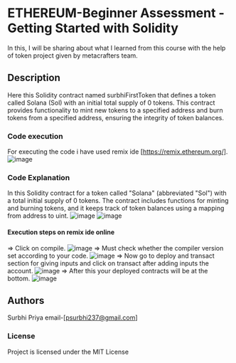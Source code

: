 # ETHEREUM-Beginner Assessment - Getting Started with Solidity
In this, I will be sharing about what I learned from this course with the help of token project given by metacrafters team.
## Description
Here this Solidity contract named surbhiFirstToken that defines a token called Solana (Sol) with an initial total supply of 0 tokens. This contract provides functionality to mint new tokens to a specified address and burn tokens from a specified address, ensuring the integrity of token balances.
### Code execution
For executing the code i have used remix ide [https://remix.ethereum.org/].
![image](https://github.com/Surbhi268/ETH-Proof/assets/138808811/a7be8efb-f0e3-4a70-9d49-8fd54f247577)
### Code Explanation
In this Solidity contract for a token called "Solana" (abbreviated "Sol") with a total initial supply of 0 tokens. The contract includes functions for minting and burning tokens, and it keeps track of token balances using a mapping from address to uint. 
![image](https://github.com/Surbhi268/ETH-Proof/assets/138808811/6cd3d3a7-cd87-414f-8b12-28b68416ef06)
![image](https://github.com/Surbhi268/ETH-Proof/assets/138808811/983aa94f-117d-4cdc-ae64-efab7298b5d5)
#### Execution steps on remix ide online
=> Click on compile.
   ![image](https://github.com/Surbhi268/ETH-Proof/assets/138808811/dc067995-b920-414a-aacb-fb4e253d718f)
=> Must check whether the compiler version set according to your code.
  ![image](https://github.com/Surbhi268/ETH-Proof/assets/138808811/8396c460-f467-4714-9393-2816a6d3af0f)
=> Now go to deploy and transact section for giving inputs and click on transact after adding inputs the account.
   ![image](https://github.com/Surbhi268/ETH-Proof/assets/138808811/3643beeb-0a4e-49a6-90e7-74241b2500a1)
=> After this your deployed contracts will be at the bottom.
  ![image](https://github.com/Surbhi268/ETH-Proof/assets/138808811/468f37b8-6e82-44db-a48c-aee1f21c9480)
## Authors
Surbhi Priya
email-[psurbhi237@gmail.com]
### License
Project is licensed under the MIT License
